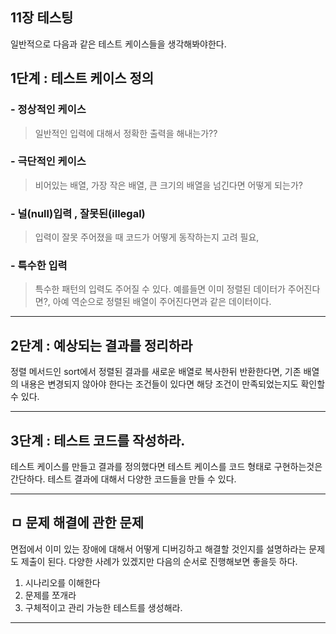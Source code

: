 
## 11장 테스팅


일반적으로 다음과 같은 테스트 케이스들을 생각해봐야한다.

## 1단계 : 테스트 케이스 정의
### - 정상적인 케이스
> 일반적인 입력에 대해서 정확한 출력을 해내는가?? 

### - 극단적인 케이스
> 비어있는 배열, 가장 작은 배열, 큰 크기의 배열을 넘긴다면 어떻게 되는가?

### - 널(null)입력 , 잘못된(illegal)
> 입력이 잘못 주어졌을 때 코드가 어떻게 동작하는지 고려 필요,

### - 특수한 입력
> 특수한 패턴의 입력도 주어질 수 있다. 예를들면 이미 정렬된 데이터가 주어진다면?, 아예 역순으로 정렬된 배열이 주어진다면과 같은 데이터이다.


---

## 2단계 : 예상되는 결과를 정리하라

정렬 메서드인 sort에서 정렬된 결과를 새로운 배열로 복사한뒤 반환한다면, 기존 배열의 내용은 변경되지 않아야 한다는 조건들이 있다면 해당
조건이 만족되었는지도 확인할 수 있다.

---

## 3단계 : 테스트 코드를 작성하라.

테스트 케이스를 만들고 결과를 정의했다면 테스트 케이스를 코드 형태로 구현하는것은 간단하다.
테스트 결과에 대해서 다양한 코드들을 만들 수 있다.

---


## ㅁ 문제 해결에 관한 문제

면접에서 이미 있는 장애에 대해서 어떻게 디버깅하고 해결할 것인지를 설명하라는 문제도 제출이 된다.
다양한 사례가 있겠지만 다음의 순서로 진행해보면 좋을듯 하다.

1. 시나리오를 이해한다
2. 문제를 쪼개라
3. 구체적이고 관리 가능한 테스트를 생성해라.


---




